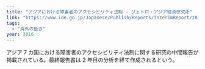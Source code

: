 ```yaml
---
title: "アジアにおける障害者のアクセシビリティ法制 - ジェトロ・アジア経済研究所"
link: "https://www.ide.go.jp/Japanese/Publish/Reports/InterimReport/2016/2016_C32.html"
tags:
  - "海外の動き"
year: 2016
---
```


アジア 7 カ国における障害者のアクセシビリティ法制に関する研究の中間報告が掲載されている。最終報告書は 2 年目の分析を経て作成されるという。
